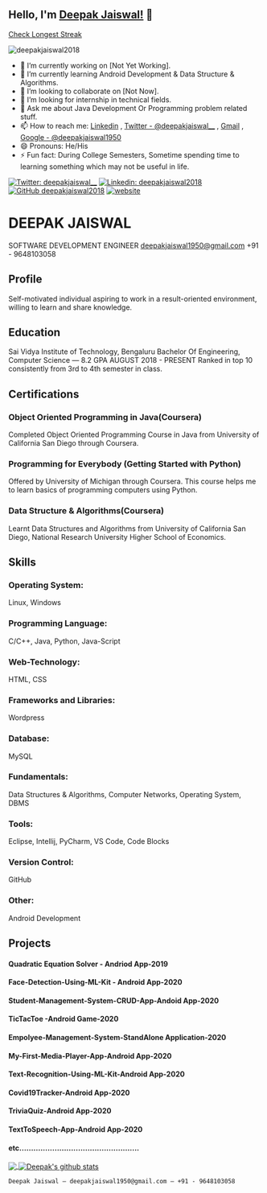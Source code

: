 ## Hello, I'm [Deepak Jaiswal!](https://deepakjaiswal.ml/) 👋


[Check Longest Streak](https://azu.github.io/github-longest-streak/?user=deepakjaiswal2018)

<p align="left"> <img src="https://komarev.com/ghpvc/?username=deepakjaiswal2018&label=Views&color=red&style=plastic" alt="deepakjaiswal2018" /> </p>

<!--
**deepakjaiswal2018/deepakjaiswal2018** is a ✨ _special_ ✨ repository because its `README.md` (this file) appears on your GitHub profile.
-->


- 🔭 I’m currently working on [Not Yet Working].
- 🌱 I’m currently learning Android Development & Data Structure & Algorithms.
- 👯 I’m looking to collaborate on [Not Now].
- 🤔 I’m looking for internship in technical fields.
- 💬 Ask me about Java Development Or Programming problem related stuff.
- 📫 How to reach me: [Linkedin](https://linkedin.com/in/deepakjaiswal2018) , [Twitter - @deepakjaiswal__](https://twitter.com/deepakjaiswal__) , [Gmail](mailto:deepakjaiswal1950@gmail.com) , [Google - @deepakjaiswal1950](http://lmgtfy.com/?q=deepakjaiswal1950)
- 😄 Pronouns: He/His
- ⚡ Fun fact: During College Semesters, Sometime spending time to learning something which may not be useful in life.

<!-- Adding link -->
[![Twitter: deepakjaiswal__](https://img.shields.io/twitter/follow/deepakjaiswal__?style=social)](https://twitter.com/deepakjaiswal__)
[![Linkedin: deepakjaiswal2018](https://img.shields.io/badge/-deepakjaiswal2018-blue?style=flat-square&logo=Linkedin&logoColor=white&link=https://www.linkedin.com/in/deepakjaiswal2018/)](https://www.linkedin.com/in/deepakjaiswal2018/)
[![GitHub deepakjaiswal2018](https://img.shields.io/github/followers/deepakjaiswal2018?label=follow&style=social)](https://github.com/deepakjaiswal2018)
[![website](https://img.shields.io/badge/PortfolioWebsite-deepakjaiswal.ml-2648ff?style=flat-square&logo=google-chrome)](https://deepakjaiswal.ml/)







# DEEPAK JAISWAL
SOFTWARE DEVELOPMENT ENGINEER
deepakjaiswal1950@gmail.com
+91 - 9648103058

## Profile
Self-motivated individual aspiring to work in a result-oriented environment, willing to learn and share knowledge.

## Education
Sai Vidya Institute of Technology, Bengaluru
Bachelor Of Engineering, Computer Science — 8.2 GPA
AUGUST 2018 - PRESENT
Ranked in top 10 consistently from 3rd to 4th semester in class.

## Certifications
### Object Oriented Programming in Java(Coursera)
Completed Object Oriented Programming Course in Java from University of California San Diego through Coursera.

### Programming for Everybody (Getting Started with Python)
Offered by University of Michigan through Coursera. This course helps me to learn basics of programming computers using Python.

### Data Structure & Algorithms(Coursera)
Learnt Data Structures and Algorithms from University of California San Diego, National Research University Higher School of Economics.

## Skills
### Operating System:                                 
Linux, Windows                                       

### Programming Language:
C/C++, Java, Python, Java-Script

### Web-Technology:
HTML, CSS

### Frameworks and Libraries:
Wordpress

### Database:
MySQL

### Fundamentals:
Data Structures & Algorithms, Computer Networks, Operating System, DBMS

### Tools:
Eclipse, Intellij, PyCharm, VS Code, Code Blocks

### Version Control:
GitHub

### Other:
Android Development

## Projects
#### Quadratic Equation Solver - Andriod App-2019
#### Face-Detection-Using-ML-Kit - Android App-2020
#### Student-Management-System-CRUD-App-Andoid App-2020
#### TicTacToe -Android Game-2020
#### Empolyee-Management-System-StandAlone Application-2020
#### My-First-Media-Player-App-Android App-2020
#### Text-Recognition-Using-ML-Kit-Android App-2020
#### Covid19Tracker-Android App-2020
#### TriviaQuiz-Android App-2020
#### TextToSpeech-App-Android App-2020
#### etc...................................................







<!-- Addign some stats by the help of anurag github -->
<!-- Most lang stats -->
<a href="https://github.com/deepakjaiswal2018">
  <img align="center" src="https://github-readme-stats.vercel.app/api/top-langs/?username=deepakjaiswal2018&theme=dark&hide_langs_below=1" />
</a>
<!-- Profile highlights -->
<a href="https://github.com/deepakjaiswal2018">
 <img align="center" src="https://github-readme-stats.vercel.app/api?username=deepakjaiswal2018&show_icons=true&theme=dark&line_height=40" alt="Deepak's github stats"/>
</a>




```
Deepak Jaiswal — deepakjaiswal1950@gmail.com — +91 - 9648103058
```
